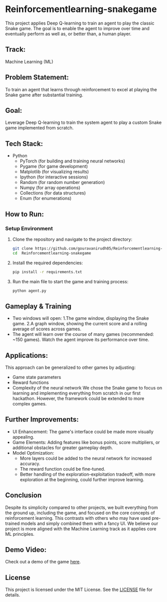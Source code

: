 # Reinforcementlearning-snakegame
This project applies Deep Q-learning to train an agent to play the classic Snake game. The goal is to enable the agent to improve over time and eventually perform as well as, or better than, a human player.
##  Track:
Machine Learning (ML)
## Problem Statement:
To train an agent that learns through reinforcement to excel at playing the Snake game after substantial training.
## Goal:
Leverage Deep Q-learning to train the system agent to play a custom Snake game implemented from scratch. 
## Tech Stack:
* Python
    * PyTorch (for building and training neural networks)
    * Pygame (for game development)
    * Matplotlib (for visualizing results)
    * Ipython (for interactive sessions)
    * Random (for random number generation)
    * Numpy (for array operations)
    * Collections (for data structures)
    * Enum (for enumerations)

## How to Run:

### Setup Environment
1. Clone the repository and navigate to the project directory:
   ```bash
   git clone https://github.com/gouravanirudh05/Reinforcementlearning-snakegame.git
   cd  Reinforcementlearning-snakegame
   ```
2. Install the required dependencies:
   ```bash
   pip install -r requirements.txt
   ```
3. Run the main file to start the game and training process:
   ```bash
   python agent.py
   ```
## Gameplay & Training
- Two windows will open:
  1.The game window, displaying the Snake game.
  2.A graph window, showing the current score and a rolling average of scores across games.
- The agent will learn over the course of many games (recommended: ~150 games). Watch the agent improve its performance over time.
## Applications:
 This approach can be generalized to other games by adjusting:
 - Game state parameters
 - Reward functions
 - Complexity of the neural network
We chose the Snake game to focus on learning and implementing everything from scratch in our first hackathon. However, the framework could be extended to more complex games.
## Further Improvements:
* UI Enhancement: The game's interface could be made more visually appealing.
* Game Elements: Adding features like bonus points, score multipliers, or additional obstacles for greater gameplay depth.
* Model Optimization:
  -  More layers could be added to the neural network for increased accuracy.
  - The reward function could be fine-tuned.
  - Better handling of the exploration-exploitation tradeoff, with more exploration at the beginning, could further improve learning.

## Conclusion
Despite its simplicity compared to other projects, we built everything from the ground up, including the game, and focused on the core concepts of reinforcement learning. This contrasts with others who may have used pre-trained models and simply combined them with a fancy UI. We believe our project is more aligned with the Machine Learning track as it applies core ML principles.

## Demo Video:
Check out a demo of the game [here](https://youtu.be/b_aoi2JPUTY).

## License
This project is licensed under the MIT License. See the [LICENSE](./LICENSE) file for details.


